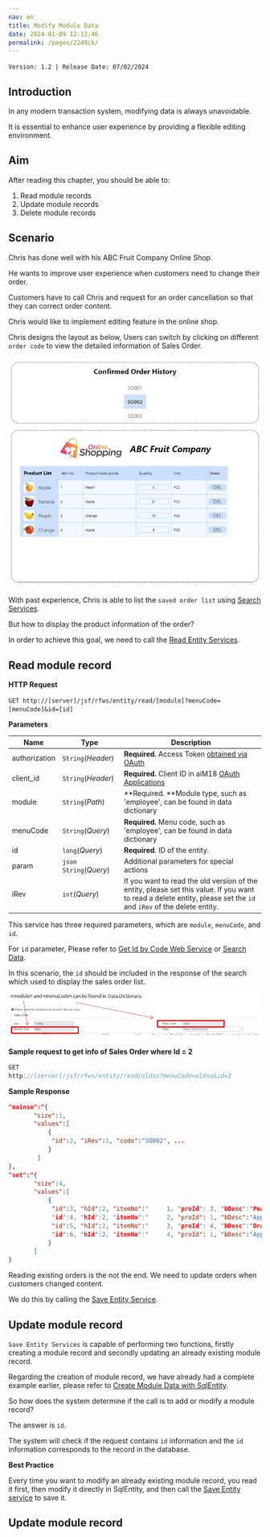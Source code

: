 ```yaml
---
nav: en
title: Modify Module Data
date: 2024-01-09 12:12:46
permalink: /pages/2249ck/
---
```


`Version: 1.2 | Release Date: 07/02/2024`

## Introduction

In any modern transaction system, modifying data is always unavoidable. 

It is essential to enhance user experience by providing a flexible editing environment.

## Aim

After reading this chapter, you should be able to:

1. Read module records
2. Update module records
3. Delete module records

## Scenario

Chris has done well with his ABC Fruit Company Online Shop. 

He wants to improve user experience when customers need to change their order. 

Customers have to call Chris and request for an order cancellation so that they can correct order content. 

Chris would like to implement editing feature in the online shop.

Chris designs the layout as below, Users can switch by clicking on different `order code` to view the detailed information of Sales Order.

![wst18](/assets/wst18.png)

With past experience, Chris is able to list the `saved order list` using [Search Services](/pages/1589cf/).

But how to display the product information of the order? 

In order to achieve this goal, we need to call the [Read Entity Services](/pages/c79a4a/#read-entity).

## Read module record

**HTTP Request**

`GET http://[server]/jsf/rfws/entity/read/[module]?menuCode=[menuCode]&id=[id]`

**Parameters**

| Name          | Type                   | Description                                                  |
| ------------- | ---------------------- | ------------------------------------------------------------ |
| authorization | `String`(*Header*)     | **Required.** Access Token [obtained via OAuth](/pages/b24673/)                |
| client_id     | `String`(*Header*)     | **Required.** Client ID in aiM18 [OAuth Applications](/pages/b24673/)          |
| module        | `String`(*Path*)       | **Required. **Module type, such as 'employee', can be found in data dictionary |
| menuCode      | `String`(*Query*)      | **Required.** Menu code, such as 'employee', can be found in data dictionary |
| id            | `long`(*Query*)        | **Required**. ID of the entity.                              |
| param         | `json String`(*Query*) | Additional parameters for special actions                    |
| iRev          | `int`(*Query*)         | If you want to read the old version of the entity, please set this value. If you want to read a delete entity, please set the `id` and `iRev` of the delete entity. |

This service has three required parameters, which are `module`, `menuCode`, and `id`.

For `id` parameter, Please refer to [Get Id by Code Web Service](/pages/c79a4a/#get-id-by-code-web-service) or [Search Data](/pages/1589cf/).

In this scenario, the `id` should be included in the response of the search which used to display the sales order list.

![wst19](/assets/wst19.png)

**Sample request to get info of Sales Order where Id = 2**
```java
GET
http://[server]/jsf/rfws/entity/read/oldso?menuCode=oldso&id=2
```

**Sample Response**

```json
"mainso":"{
       "size":1,
       "values":[
		   {
			"id":2, "iRev":1, "code":"SO002", ...
		   }
        ]
},
"sot":"{
       "size":4,
       "values":[
		   {
			"id":3, "hId":2, "itemNo":"     1, "proId": 3, "bDesc":"Peach", "qty":5.0, ...
			"id":4, "hId":2, "itemNo":"     2, "proId": 1, "bDesc":"Apple", "qty":21.0, ...
			"id":5, "hId":2, "itemNo":"     3, "proId": 4, "bDesc":"Orange", "qty":10.0, ...
			"id":6, "hId":2, "itemNo":"     4, "proId": 1, "bDesc":"Apple", "qty":5.0, ...
		   }
       ]
}
```

Reading existing orders is the not the end. We need to update orders when customers changed content.

We do this by calling the [Save Entity Service](/pages/c79a4a/#save-entity).

## Update module record

`Save Entity Services` is capable of performing two functions, firstly creating a module record and secondly updating an already existing module record.

Regarding the creation of module record, we have already had a complete example earlier, please refer to [Create Module Data with SqlEntity](/pages/2680cf/).

So how does the system determine if the call is to add or modify a module record?

The answer is `id`. 

The system will check if the request contains `id` information and the `id` information corresponds to the record in the database.

**Best Practice**

Every time you want to modify an already existing module record, you read it first, then modify it directly in SqlEntity, and then call the [Save Entity service](/pages/c79a4a/#save-entity) to save it.

## Update module record




